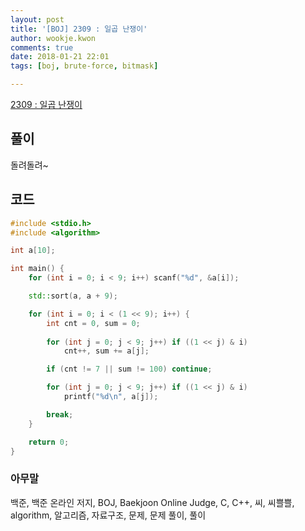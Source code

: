 ```yaml
---
layout: post
title: '[BOJ] 2309 : 일곱 난쟁이'
author: wookje.kwon
comments: true
date: 2018-01-21 22:01
tags: [boj, brute-force, bitmask]

---
```


[2309 : 일곱 난쟁이](https://www.acmicpc.net/problem/2309)

## 풀이

돌려돌려~

## 코드

```cpp
#include <stdio.h>
#include <algorithm>

int a[10];

int main() {
	for (int i = 0; i < 9; i++) scanf("%d", &a[i]);

	std::sort(a, a + 9);

	for (int i = 0; i < (1 << 9); i++) {
		int cnt = 0, sum = 0;
		
		for (int j = 0; j < 9; j++) if ((1 << j) & i)
			cnt++, sum += a[j];

		if (cnt != 7 || sum != 100) continue;

		for (int j = 0; j < 9; j++) if ((1 << j) & i)
			printf("%d\n", a[j]);

		break;
	}

	return 0;
}
```

### 아무말  
백준, 백준 온라인 저지, BOJ, Baekjoon Online Judge, C, C++, 씨, 씨쁠쁠, algorithm, 알고리즘, 자료구조, 문제, 문제 풀이, 풀이
